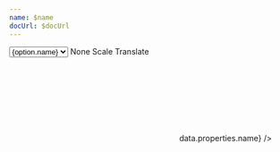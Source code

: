 ```yaml
---
name: $name
docUrl: $docUrl
---
```


<script lang="ts">
	import { cubicOut } from 'svelte/easing';
	import { geoAlbersUsa, geoAlbers, geoMercator } from 'd3-geo';
	import { sort } from 'd3-array';
	import { feature } from 'topojson-client';

	import { Field, ToggleGroup, ToggleOption } from 'svelte-ux'

	import Preview from '$lib/docs/Preview.svelte';
	import ZoomControls from '$lib/docs/ZoomControls.svelte';

	import Chart, { Svg } from '$lib/components/Chart.svelte';
	import GeoPath from '$lib/components/GeoPath.svelte';
	import Tooltip from '$lib/components/Tooltip.svelte';
	import Zoom from '$lib/components/Zoom.svelte';

	export let data;

	const counties = feature(data.geojson, data.geojson.objects.counties);
	const states = feature(data.geojson, data.geojson.objects.states);

	function filterNonStates(features) {
		return features.filter(x => Number(x.id) < 60)
	}

	const stateOptions = sort(filterNonStates(states.features).map(x => ({ name: x.properties.name, value: x.id })), d => d.value);
	let selectedStateId = '54'; // 'West Virginia';
	$: selectedStateFeature = states.features.find(f => f.id === selectedStateId);
	$: selectedCountiesFeatures = counties.features.filter(f => f.id.slice(0,2) === selectedStateId);

	let projection = geoAlbersUsa;
	const projections = [
		{ name: 'Albers', value: geoAlbers },
		{ name: 'Albers USA', value: geoAlbersUsa },
		{ name: 'Mercator', value: geoMercator },
	];

	let zoom;
	let scrollMode = 'scale';
</script>

<div class="grid grid-cols-[1fr,1fr,1fr,auto,auto] gap-2 my-2">
	<!-- <Field label="State" let:id>
		<select bind:value={selectedStateId} class="w-full outline-none appearance-none text-sm" {id}>
			{#each stateOptions as option}
				<option value={option.value}>{option.name}</option>
			{/each}
		</select>
	</Field> -->
	<Field label="Projection" let:id>
		<select bind:value={projection} class="w-full outline-none appearance-none text-sm" {id}>
			{#each projections as option}
				<option value={option.value}>{option.name}</option>
			{/each}
		</select>
	</Field>
	<Field label="Scroll mode" let:id>
		<ToggleGroup bind:value={scrollMode} contained classes={{ root: 'w-full', options: 'w-full' }}>
			<ToggleOption value="none">None</ToggleOption>
			<ToggleOption value="scale">Scale</ToggleOption>
			<ToggleOption value="translate">Translate</ToggleOption>
		</ToggleGroup>
	</Field>
</div>

<Preview>
	<div class="h-[600px] relative overflow-hidden">
		<div class="absolute top-0 right-0 z-10">
			<ZoomControls {zoom} />
		</div>
		<Chart
			geo={{
				projection,
				fitGeojson: states,
			}}
			tooltip={{ mode: 'manual' }}
			let:tooltip
		>
			<Svg>
				<Zoom bind:this={zoom} scroll={scrollMode} tweened={{ duration: 800, easing: cubicOut }} let:zoomTo let:scale>
					{#each filterNonStates(states.features) as feature}
						<GeoPath
							geojson={feature}
							class="fill-white hover:fill-gray-200"
							stroke-width={1 / scale}
							{tooltip}
							on:click={e => {
								const { geoPath, event } = e.detail;
								//selectedStateId = feature.id
								let [[left, top], [right, bottom]] = geoPath.bounds(feature);
								let width = right - left;
								let height = bottom - top;
								let x = (left + right) / 2;
								let y = (top + bottom) / 2;
								//const scale = Math.max(width, height) * 1.2; // make x/y consistent to maintain aspect ratio.  Scale out slightly
								const scale = 300; // half of height
								zoomTo({ x, y }, scale)
							}}
						/>
					{/each}
					<!--
					{#each selectedCountiesFeatures as feature (feature.id)}
						<g transition:fade={{ duration: 300 }}>
							<GeoPath geojson={feature} class="fill-none stroke-black/10" />
						</g>
					{/each}
					-->
				</Zoom>
			</Svg>
			<Tooltip header={(data) => data.properties.name} />
		</Chart>
	</div>
</Preview>
